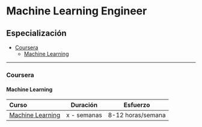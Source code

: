 # Machine Learning Engineer

## Especialización

* [Coursera](#coursera)
    * [Machine Learning](#machine-learning)

---


### Coursera

#### Machine Learning
Curso | Duración | Esfuerzo
:-- | :--: | :--: 
[Machine Learning](https://www.coursera.org/specializations/machine-learning)| x - semanas | 8-12 horas/semana
